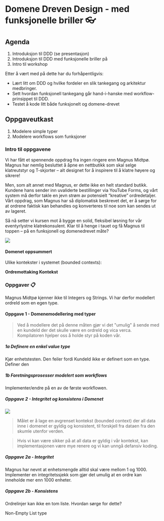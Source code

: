 # Domene Dreven Design - med funksjonelle briller 👓

## Agenda
1. Introduksjon til DDD (se presentasjon)
2. Introduksjon til DDD med funksjonelle briller på
3. Intro til workshop

Etter å vært med på dette har du forhåpentligvis:
* Lært litt om DDD og hvilke fordeler en slik tankegang og arkitektur medbringer.
* Sett hvordan funksjonell tankegang går hand-i-hanske med workflow-prinsippet til DDD.
* Testet å kode litt både funksjonelt og domene-drevet

## Oppgaveutkast
1. Modelere simple typer
2. Modelere workflows som funksjoner

### Intro til oppgavene
Vi har fått et spennende oppdrag fra ingen ringere enn Magnus Midtpø. Magnus har nemlig besluttet å åpne en nettbutikk som skal selge klatreutstyr og T-skjorter – alt designet for å inspirere til å klatre høyere og sikrere!

Men, som alt annet med Magnus, er dette ikke en helt standard butikk. Kundene hans sender inn uvaliderte bestillinger via YouTube Forms, og vårt system må derfor takle en jevn strøm av potensielt “kreative” ordredetaljer. Vårt oppdrag, som Magnus har så diplomatisk beskrevet det, er å sørge for at ordrene faktisk kan behandles og konverteres til noe som kan sendes ut av lageret.

Så nå setter vi kursen mot å bygge en solid, fleksibel løsning for vår eventyrlystne klatrekonsulent. Klar til å henge i tauet og få Magnus til toppen – på en funksjonell og domenedrevet måte?

![](https://files.oaiusercontent.com/file-CdsPb5yyLyyWBoxR5aIty4tB?se=2024-10-29T23%3A32%3A07Z&sp=r&sv=2024-08-04&sr=b&rscc=max-age%3D604800%2C%20immutable%2C%20private&rscd=attachment%3B%20filename%3D05a0f24b-d073-492b-b171-a61741cb9c05.webp&sig=6hsHBthjSE7evKdTFGKwV1CzrvixuennFkdg4T1kzQc%3D)


#### Domenet oppsummert

Ulike kontekster i systemet (bounded contexts):

**Ordremottaking Kontekst** 

### Oppgaver 📋
Magnus Midtpø kjenner ikke til Integers og Strings. Vi har derfor modellert ordreId som en egen type.

#### Oppgave 1 - Domenemodellering med typer

> Ved å modellere det på denne måten gjør vi det "umulig" å sende med en kundeId der det skulle være en ordreId og vica verca. Kompilatoren hjelper oss å holde styr på koden vår.

##### 1a Definere en enkel value type
Kjør enhetstesten. Den feiler fordi KundeId ikke er definert som en type. Definer den

##### 1b Foretningsprosesser modelert som workflows
Implementer/endre på en av de første workflowen.

##### Oppgave 2 - Integritet og konsistens i Domenet
![](https://files.oaiusercontent.com/file-cjoghcz5ZDLRF4KzJxzWdkv4?se=2024-10-29T23%3A00%3A42Z&sp=r&sv=2024-08-04&sr=b&rscc=max-age%3D604800%2C%20immutable%2C%20private&rscd=attachment%3B%20filename%3Db3c0c44b-fbdc-4325-8df1-3a2a7d3e1c53.webp&sig=ffonMiPlCJRUHcjjz1z%2B1bJ1lTEhv24cRNmoBGv2M9Y%3D)
> Målet er å lage en avgrenset kontekst (bounded context) der all data inne i domenet er gyldig og konsistent, til forskjell fra dataen fra den skumle utenfor verden.

> Hvis vi kan være sikker på at all data er gyldig i vår kontekst, kan implementasjonen være mye renere og vi kan unngå defansiv koding.

##### Oppgave 2a - Integritet 
Magnus har nevnt at enhetsmengde alltid skal være mellom 1 og 1000. Implementer en integritetssjekk som gjør det umulig at en ordre kan inneholde mer enn 1000 enheter. 

##### Oppgave 2b - Konsistens
Ordrelinjer kan ikke en tom liste. Hvordan sørge for dette? 

Non-Empty List type